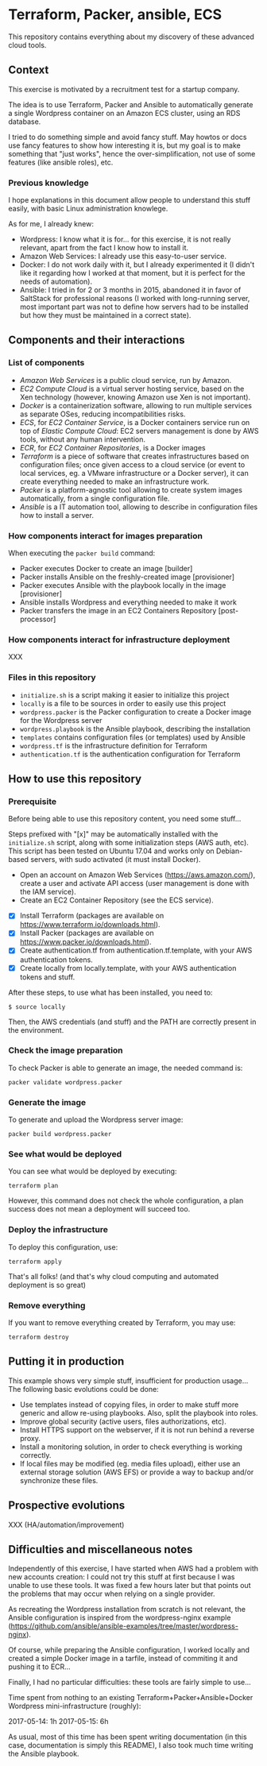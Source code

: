 # Terraform, Packer, ansible, ECS

This repository contains everything about my discovery of these advanced cloud
tools.

## Context

This exercise is motivated by a recruitment test for a startup company.

The idea is to use Terraform, Packer and Ansible to automatically generate a
single Wordpress container on an Amazon ECS cluster, using an RDS database.

I tried to do something simple and avoid fancy stuff. May howtos or docs use
fancy features to show how interesting it is, but my goal is to make something
that "just works", hence the over-simplification, not use of some features
(like ansible roles), etc.

### Previous knowledge

I hope explanations in this document allow people to understand this stuff
easily, with basic Linux administration knowlege.

As for me, I already knew:

* Wordpress: I know what it is for... for this exercise, it is not really
  relevant, apart from the fact I know how to install it.
* Amazon Web Services: I already use this easy-to-user service.
* Docker: I do not work daily with it, but I already experimented it (I didn't
  like it regarding how I worked at that moment, but it is perfect for the
  needs of automation).
* Ansible: I tried in for 2 or 3 months in 2015, abandoned it in favor of
  SaltStack for professional reasons (I worked with long-running server, most
  important part was not to define how servers had to be installed but how they
  must be maintained in a correct state).

## Components and their interactions

### List of components

* *Amazon Web Services* is a public cloud service, run by Amazon.
* *EC2 Compute Cloud* is a virtual server hosting service, based on the
  Xen technology (however, knowing Amazon use Xen is not important).
* *Docker* is a containerization software, allowing to run multiple services
  as separate OSes, reducing incompatibilities risks.
* *ECS*, for *EC2 Container Service*, is a Docker containers service run on top
  of *Elastic Compute Cloud*: EC2 servers management is done by AWS tools,
  without any human intervention.
* *ECR*, for *EC2 Container Repositories*, is a Docker images
* *Terraform* is a piece of software that creates infrastructures based on
  configuration files; once given access to a cloud service (or event to local
  services, eg. a VMware infrastructure or a Docker server), it can create
  everything needed to make an infrastructure work.
* *Packer* is a platform-agnostic tool allowing to create system images
  automatically, from a single configuration file.
* *Ansible* is a IT automation tool, allowing to describe in configuration
  files how to install a server.

### How components interact for images preparation

When executing the `packer build` command:

* Packer executes Docker to create an image [builder]
* Packer installs Ansible on the freshly-created image [provisioner]
* Packer executes Ansible with the playbook locally in the image [provisioner]
* Ansible installs Wordpress and everything needed to make it work
* Packer transfers the image in an EC2 Containers Repository [post-processor]

### How components interact for infrastructure deployment

XXX

### Files in this repository

* `initialize.sh` is a script making it easier to initialize this project
* `locally` is a file to be sources in order to easily use this project
* `wordpress.packer` is the Packer configuration to create a Docker image for
  the Wordpress server
* `wordpress.playbook` is the Ansible playbook, describing the installation
* `templates` contains configuration files (or templates) used by Ansible
* `wordpress.tf` is the infrastructure definition for Terraform
* `authentication.tf` is the authentication configuration for Terraform

## How to use this repository

### Prerequisite

Before being able to use this repository content, you need some stuff...

Steps prefixed with "[x]" may be automatically installed with the
`initialize.sh` script, along with some initialization steps (AWS auth, etc).
This script has been tested on Ubuntu 17.04 and works only on Debian-based
servers, with sudo activated (it must install Docker).

* Open an account on Amazon Web Services (https://aws.amazon.com/), create a
  user and activate API access (user management is done with the IAM service).
* Create an EC2 Container Repository (see the ECS service).
* [x] Install Terraform (packages are available on
  https://www.terraform.io/downloads.html).
* [x] Install Packer (packages are available on
  https://www.packer.io/downloads.html).
* [x] Create authentication.tf from authentication.tf.template, with your
  AWS authentication tokens.
* [x] Create locally from locally.template, with your AWS authentication tokens
  and stuff.

After these steps, to use what has been installed, you need to:

```
$ source locally
```

Then, the AWS credentials (and stuff) and the PATH are correctly present in
the environment.

### Check the image preparation

To check Packer is able to generate an image, the needed command is:

```
packer validate wordpress.packer
```

### Generate the image

To generate and upload the Wordpress server image:

```
packer build wordpress.packer
```

### See what would be deployed

You can see what would be deployed by executing:

```
terraform plan
```

However, this command does not check the whole configuration, a plan success
does not mean a deployment will succeed too.

### Deploy the infrastructure

To deploy this configuration, use:

```
terraform apply
```

That's all folks! (and that's why cloud computing and automated deployment is
so great)

### Remove everything

If you want to remove everything created by Terraform, you may use:

```
terraform destroy
```

## Putting it in production

This example shows very simple stuff, insufficient for production usage... The
following basic evolutions could be done:

* Use templates instead of copying files, in order to make stuff more generic
  and allow re-using playbooks. Also, split the playbook into roles.
* Improve global security (active users, files authorizations, etc).
* Install HTTPS support on the webserver, if it is not run behind a reverse
  proxy.
* Install a monitoring solution, in order to check everything is working
  correctly.
* If local files may be modified (eg. media files upload), either use an
  external storage solution (AWS EFS) or provide a way to backup and/or
  synchronize these files.

## Prospective evolutions

XXX (HA/automation/improvement)

## Difficulties and miscellaneous notes

Independently of this exercise, I have started when AWS had a problem with new
accounts creation: I could not try this stuff at first because I was unable to
use these tools. It was fixed a few hours later but that points out the
problems that may occur when relying on a single provider.

As recreating the Wordpress installation from scratch is not relevant, the
Ansible configuration is inspired from the wordpress-nginx example
(https://github.com/ansible/ansible-examples/tree/master/wordpress-nginx).

Of course, while preparing the Ansible configuration, I worked locally and
created a simple Docker image in a tarfile, instead of commiting it and pushing
it to ECR...

Finally, I had no particular difficulties: these tools are fairly simple to
use...

Time spent from nothing to an existing Terraform+Packer+Ansible+Docker
Wordpress mini-infrastructure (roughly):

2017-05-14: 1h
2017-05-15: 6h

As usual, most of this time has been spent writing documentation (in this case,
documentation is simply this README), I also took much time writing the Ansible
playbook.
